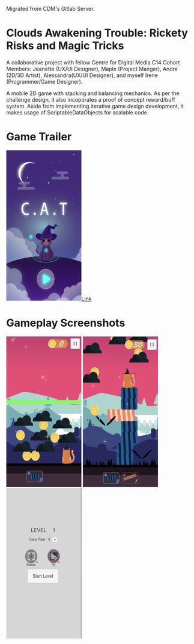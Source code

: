 Migrated from CDM's Gitlab Server. 

# Clouds Awakening Trouble: Rickety Risks and Magic Tricks

A collaborative project with fellow Centre for Digital Media C14 Cohort Members: Jeanette (UX/UI Designer), Maple (Project Manger), Andre (2D/3D Artist), Alessandra(UX/UI Designer), and myself Irene (Programmer/Game Designer). 

A mobile 2D game with stacking and balancing mechanics. As per the challenge design, it also incoporates a proof of concept reward/buff system. Aside from implementing iterative game design development, it makes usage of ScriptableDataObjects for scalable code. 


# Game Trailer
<img width="200" height="400" src="Images/TrailerPreview.png" >[Link](https://drive.google.com/file/d/1F2gfjDtfxiiS063af1vA2N0yC83iCl-C/view?usp=sharing)

# Gameplay Screenshots 
<img width="200" height="400" src="Images/FirstLevel.png" >
<img width="200" height="400" src="Images/BuildState.png" >
<img width="200" height="400" src="Images/PowerSelectConcept.png" >
